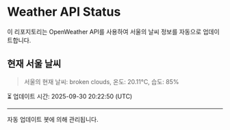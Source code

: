 
# Weather API Status

이 리포지토리는 OpenWeather API를 사용하여 서울의 날씨 정보를 자동으로 업데이트합니다.

## 현재 서울 날씨
> 서울의 현재 날씨: broken clouds, 온도: 20.11°C, 습도: 85%

⏳ 업데이트 시간: 2025-09-30 20:22:50 (UTC)

---
자동 업데이트 봇에 의해 관리됩니다.
